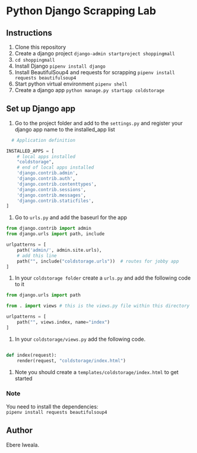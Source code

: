 
# Python Django Scrapping Lab

## Instructions
1. Clone this repository
1. Create a django project `django-admin startproject shoppingmall`
1. `cd shoppingmall`
1. Install Django `pipenv install django`
1. Install BeautifulSoup4 and requests for scrapping `pipenv install requests beautifulsoup4`
1. Start python virtual environment `pipenv shell`
1. Create a django app `python manage.py startapp coldstorage`



## Set up Django app
1. Go to the project folder and add to the `settings.py` and register your django app name to the installed_app list
```python
  # Application definition

INSTALLED_APPS = [
    # local apps installed
    "coldstorage",
    # end of local apps installed
    'django.contrib.admin',
    'django.contrib.auth',
    'django.contrib.contenttypes',
    'django.contrib.sessions',
    'django.contrib.messages',
    'django.contrib.staticfiles',
]

```
1. Go to `urls.py` and add the baseurl for the app
```python
from django.contrib import admin
from django.urls import path, include

urlpatterns = [
    path('admin/', admin.site.urls),
    # add this line
    path("", include("coldstorage.urls"))  # routes for jobby app
]

```

1. In your `coldstorage folder` create a `urls.py` and add the following code to it
```python
from django.urls import path

from . import views # this is the views.py file within this directory

urlpatterns = [
    path("", views.index, name="index")
]

```

1. In your `coldstorage/views.py` add the following code.
```python

def index(request):
    render(request, "coldstorage/index.html")
```


1. Note you should create a `templates/coldstorage/index.html` to get started 


### Note
You need to install the dependencies:  
`pipenv install requests beautifulsoup4`


## Author
Ebere Iweala.
